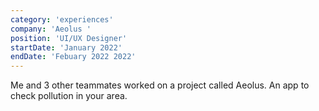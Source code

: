 ```yaml
---
category: 'experiences'
company: 'Aeolus '
position: 'UI/UX Designer'
startDate: 'January 2022'
endDate: 'Febuary 2022 2022'
---
```


Me and 3 other teammates worked on a project called Aeolus. An app to check pollution in your area.

